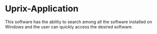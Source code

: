 # Uprix-Application
This software has the ability to search among all the software installed on Windows and the user can quickly access the desired software.
